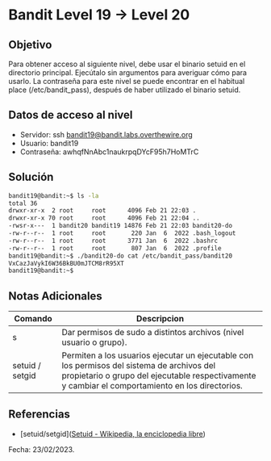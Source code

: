 # Bandit Level 19 → Level 20

## Objetivo
Para obtener acceso al siguiente nivel, debe usar el binario setuid en el directorio principal. Ejecútalo sin argumentos para averiguar cómo para usarlo. La contraseña para este nivel se puede encontrar en el habitual place (/etc/bandit_pass), después de haber utilizado el binario setuid.

## Datos de acceso al nivel
* Servidor: ssh bandit19@bandit.labs.overthewire.org
* Usuario: bandit19
* Contraseña: awhqfNnAbc1naukrpqDYcF95h7HoMTrC

## Solución
``` bash
bandit19@bandit:~$ ls -la
total 36
drwxr-xr-x  2 root     root      4096 Feb 21 22:03 .
drwxr-xr-x 70 root     root      4096 Feb 21 22:04 ..
-rwsr-x---  1 bandit20 bandit19 14876 Feb 21 22:03 bandit20-do
-rw-r--r--  1 root     root       220 Jan  6  2022 .bash_logout
-rw-r--r--  1 root     root      3771 Jan  6  2022 .bashrc
-rw-r--r--  1 root     root       807 Jan  6  2022 .profile
bandit19@bandit:~$ ./bandit20-do cat /etc/bandit_pass/bandit20
VxCazJaVykI6W36BkBU0mJTCM8rR95XT
bandit19@bandit:~$
```

## Notas Adicionales
|Comando | Descripcion |
|-----|-------|
| s | Dar permisos de sudo a distintos archivos (nivel usuario o grupo). |
| setuid / setgid | Permiten a los usuarios ejecutar un ejecutable con los permisos del sistema de archivos del propietario o grupo del ejecutable respectivamente y cambiar el comportamiento en los directorios. |

## Referencias
* [setuid/setgid]([Setuid - Wikipedia, la enciclopedia libre](https://en.wikipedia.org/wiki/Setuid))

Fecha: 23/02/2023.